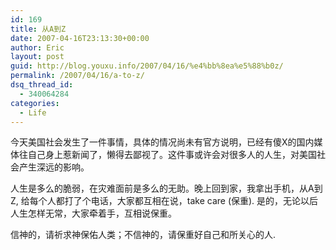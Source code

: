```yaml
---
id: 169
title: 从A到Z
date: 2007-04-16T23:13:30+00:00
author: Eric
layout: post
guid: http://blog.youxu.info/2007/04/16/%e4%bb%8ea%e5%88%b0z/
permalink: /2007/04/16/a-to-z/
dsq_thread_id:
  - 340064284
categories:
  - Life
---
```

今天美国社会发生了一件事情，具体的情况尚未有官方说明，已经有傻X的国内媒体往自己身上惹新闻了，懒得去鄙视了。这件事或许会对很多人的人生，对美国社会产生深远的影响。

人生是多么的脆弱，在灾难面前是多么的无助。晚上回到家，我拿出手机，从A到Z, 给每个人都打了个电话，大家都互相在说，take care (保重). 是的，无论以后人生怎样无常，大家牵着手，互相说保重。

信神的，请祈求神保佑人类；不信神的，请保重好自己和所关心的人.